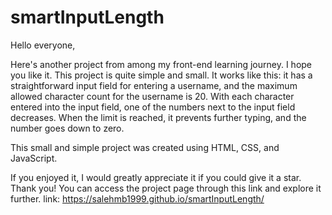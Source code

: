# smartInputLength
Hello everyone,

Here's another project from among my front-end learning journey. I hope you like it. This project is quite simple and small. It works like this: it has a straightforward input field for entering a username, and the maximum allowed character count for the username is 20. With each character entered into the input field, one of the numbers next to the input field decreases. When the limit is reached, it prevents further typing, and the number goes down to zero.

This small and simple project was created using HTML, CSS, and JavaScript.

If you enjoyed it, I would greatly appreciate it if you could give it a star. Thank you! You can access the project page through this link and explore it further.
link: https://salehmb1999.github.io/smartInputLength/
